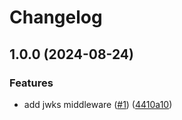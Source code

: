 # Changelog

## 1.0.0 (2024-08-24)


### Features

* add jwks middleware ([#1](https://github.com/waigel/hono-middlewares/issues/1)) ([4410a10](https://github.com/waigel/hono-middlewares/commit/4410a10a2d5d6e6a45bbd02cd399cfbba582d1f6))
